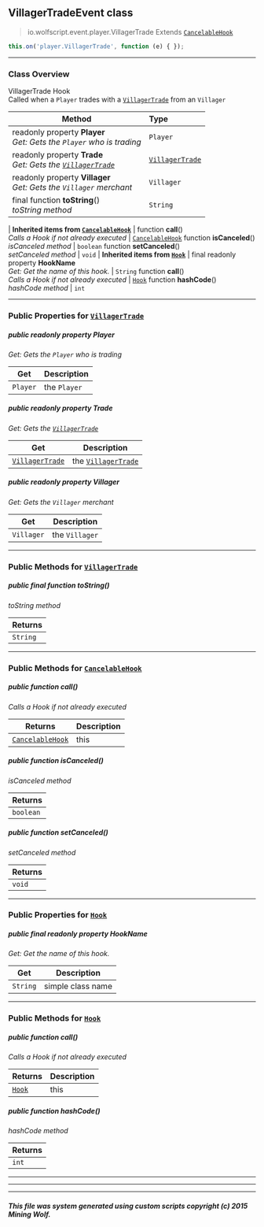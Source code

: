## VillagerTradeEvent __class__

>io.wolfscript.event.player.VillagerTrade
>Extends [`CancelableHook`](../../hook/CancelableHook.md)
``` javascript
this.on('player.VillagerTrade', function (e) { });
```


---

### Class Overview

VillagerTrade Hook<br> Called when a `Player` trades with a [`VillagerTrade`](../../api/VillagerTrade.md) from an `Villager`

Method | Type   
--- | :--- 
 readonly property __Player__ <br> _Get: Gets the `Player` who is trading_ | `Player`
 readonly property __Trade__ <br> _Get: Gets the [`VillagerTrade`](../../api/VillagerTrade.md)_ | [`VillagerTrade`](../../api/VillagerTrade.md)
 readonly property __Villager__ <br> _Get: Gets the `Villager` merchant_ | `Villager`
final function __toString__() <br> _toString method_ | `String`
 |
__Inherited items from [`CancelableHook`](../../hook/CancelableHook.md)__ |
 function __call__() <br> _Calls a Hook if not already executed_ | [`CancelableHook`](../../hook/CancelableHook.md)
 function __isCanceled__() <br> _isCanceled method_ | `boolean`
 function __setCanceled__() <br> _setCanceled method_ | `void`
 |
__Inherited items from [`Hook`](../../hook/Hook.md)__ |
final readonly property __HookName__ <br> _Get: Get the name of this hook._ | `String`
 function __call__() <br> _Calls a Hook if not already executed_ | [`Hook`](../../hook/Hook.md)
 function __hashCode__() <br> _hashCode method_ | `int`







---


### Public Properties for [`VillagerTrade`](VillagerTrade.md)

##### <a id='player'></a>public  readonly property __Player__

_Get: Gets the `Player` who is trading_

Get | Description
--- | --- 
`Player` | the `Player`



##### <a id='trade'></a>public  readonly property __Trade__

_Get: Gets the [`VillagerTrade`](../../api/VillagerTrade.md)_

Get | Description
--- | --- 
[`VillagerTrade`](../../api/VillagerTrade.md) | the [`VillagerTrade`](../../api/VillagerTrade.md)



##### <a id='villager'></a>public  readonly property __Villager__

_Get: Gets the `Villager` merchant_

Get | Description
--- | --- 
`Villager` | the `Villager`



---

### Public Methods for [`VillagerTrade`](VillagerTrade.md)

##### <a id='tostring'></a>public final function __toString__()

_toString method_

Returns | 
--- | 
`String` |


---

### Public Methods for [`CancelableHook`](../../hook/CancelableHook.md)

##### <a id='call'></a>public  function __call__()

_Calls a Hook if not already executed_

Returns | Description
--- | --- 
[`CancelableHook`](../../hook/CancelableHook.md) | this


##### <a id='iscanceled'></a>public  function __isCanceled__()

_isCanceled method_

Returns | 
--- | 
`boolean` |


##### <a id='setcanceled'></a>public  function __setCanceled__()

_setCanceled method_

Returns | 
--- | 
`void` |


---

### Public Properties for [`Hook`](../../hook/Hook.md)

##### <a id='hookname'></a>public final readonly property __HookName__

_Get: Get the name of this hook._

Get | Description
--- | --- 
`String` | simple class name



---

### Public Methods for [`Hook`](../../hook/Hook.md)

##### <a id='call'></a>public  function __call__()

_Calls a Hook if not already executed_

Returns | Description
--- | --- 
[`Hook`](../../hook/Hook.md) | this


##### <a id='hashcode'></a>public  function __hashCode__()

_hashCode method_

Returns | 
--- | 
`int` |


---


---


---


##### This file was system generated using custom scripts copyright (c) 2015 Mining Wolf.
	


